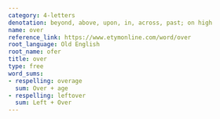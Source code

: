 ```yaml
---
category: 4-letters
denotation: beyond, above, upon, in, across, past; on high
name: over
reference_link: https://www.etymonline.com/word/over
root_language: Old English
root_name: ofer
title: over
type: free
word_sums:
- respelling: overage
  sum: Over + age
- respelling: leftover
  sum: Left + Over
---
```

